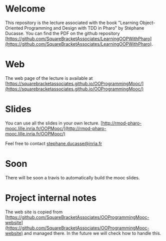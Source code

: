 # Welcome

This repository is the lecture associated with the book "Learning Object-Oriented Programming and Design with TDD in Pharo" by Stéphane Ducasse. You can find the PDF on the github repository 
[https://github.com/SquareBracketAssociates/LearningOOPWithPharo](https://github.com/SquareBracketAssociates/LearningOOPWithPharo).

# Web
The web page of the lecture is available at [https://squarebracketassociates.github.io/OOProgrammingMooc/](https://squarebracketassociates.github.io/OOProgrammingMooc/)


# Slides
You can use all the slides in your own lecture.
[http://rmod-pharo-mooc.lille.inria.fr/OOPMooc/](http://rmod-pharo-mooc.lille.inria.fr/OOPMooc/)

Feel free to contact stephane.ducasse@inria.fr

# Soon
There will be soon a travis to automatically build the mooc slides.


# Project internal notes
The web site is copied from  [https://github.com/SquareBracketAssociates/OOProgrammingMooc-website](https://github.com/SquareBracketAssociates/OOProgrammingMooc-website) and managed there. In the future we will check how to handle this. 